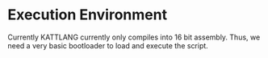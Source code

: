 # Execution Environment

Currently KATTLANG currently only compiles into 16 bit assembly. Thus, we need a very basic bootloader to load and execute the script.